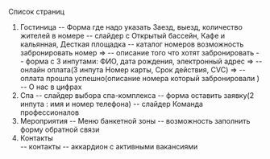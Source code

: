Список страниц

1. Гостиница
   -- Форма где надо указать Заезд, выезд, количество жителей в номере
   -- слайдер с Открытый бассейн, Кафе и кальянная, Десткая площадка
   -- каталог номеров возможность забронировать номер =>
   -- описание того что хотят забронировать
   -- форма с 3 инпутами: ФИО, дата рождения, электронный адрес =>
   -- онлайн оплата(3 инпута Номер карты, Срок действия, CVC) =>
   -- оплата прошла успешно(описание номера который забронировали )
   -- О нас в цифрах
2. Спа
   -- слайдер выбора спа-комплекса
   -- форма оставить заявку(2 инпута : имя и номер телефона)
   -- слайдер Команда профессионалов
3. Мероприятия
   -- Меню банкетной зоны
   -- возможность заполнить форму обратной связи
4. Контакты  
   -- контакты
   -- аккардион с активными вакансиями
